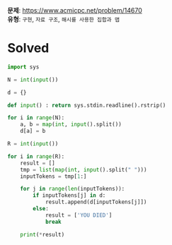 **문제**: https://www.acmicpc.net/problem/14670  
**유형**: `구현`, `자료 구조`, `해시를 사용한 집합과 맵`  

# Solved
```python
import sys

N = int(input())

d = {}

def input() : return sys.stdin.readline().rstrip()

for i in range(N):
    a, b = map(int, input().split())
    d[a] = b

R = int(input())

for i in range(R):
    result = []
    tmp = list(map(int, input().split(" ")))
    inputTokens = tmp[1:]

    for j in range(len(inputTokens)):
        if inputTokens[j] in d:
            result.append(d[inputTokens[j]])
        else:
            result = ['YOU DIED']
            break

    print(*result)
```
